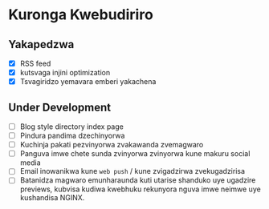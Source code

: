 # Kuronga Kwebudiriro

## Yakapedzwa

- [x] RSS feed
- [x] kutsvaga injini optimization
- [x] Tsvagiridzo yemavara emberi yakachena

## Under Development

- [ ] Blog style directory index page
- [ ] Pindura pandima dzechinyorwa
- [ ] Kuchinja pakati pezvinyorwa zvakawanda zvemagwaro
- [ ] Panguva imwe chete sunda zvinyorwa zvinyorwa kune makuru social media
- [ ] Email inowanikwa kune `web push` / kune zvigadzirwa zvekugadzirisa
- [ ] Batanidza magwaro emunharaunda kuti utarise shanduko uye ugadzire previews, kubvisa kudiwa kwebhuku rekunyora nguva imwe neimwe uye kushandisa NGINX.